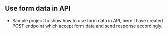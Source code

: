 ## Use form data in API

- Sample project to show how to use form data in API, here I have created POST endpoint which accept form data and send response accordingly.